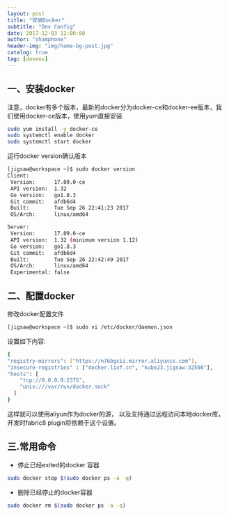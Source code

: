 ```yaml
---
layout: post
title: "安装Docker"
subtitle: "Dev Config"
date: 2017-12-03 12:00:00
author: "shamphone"
header-img: "img/home-bg-post.jpg"
catalog: true
tag: [devenv]
---
```


## 一、安装docker

注意，docker有多个版本，最新的docker分为docker-ce和docker-ee版本，我们使用docker-ce版本，使用yum直接安装

```bash
sudo yum install -y docker-ce 
sudo systemctl enable docker 
sudo systemctl start docker
```
运行docker version确认版本

```bash
[jigsaw@workspace ~]$ sudo docker version
Client:
 Version:      17.09.0-ce
 API version:  1.32
 Go version:   go1.8.3
 Git commit:   afdb6d4
 Built:        Tue Sep 26 22:41:23 2017
 OS/Arch:      linux/amd64

Server:
 Version:      17.09.0-ce
 API version:  1.32 (minimum version 1.12)
 Go version:   go1.8.3
 Git commit:   afdb6d4
 Built:        Tue Sep 26 22:42:49 2017
 OS/Arch:      linux/amd64
 Experimental: false
```

## 二、配置docker

修改docker配置文件
```bash
[jigsaw@workspace ~]$ sudo vi /etc/docker/daemon.json
```
设置如下内容:

```bash
{
"registry-mirrors": ["https://n76bgciz.mirror.aliyuncs.com"],
"insecure-registries" : ["docker.lixf.cn", "kube23.jigsaw:32500"],
"hosts": [
    "tcp://0.0.0.0:2375",
    "unix:///var/run/docker.sock"
  ]
}

```

这样就可以使用aliyun作为docker的源， 以及支持通过远程访问本地docker库，开发时fabric8 plugin将依赖于这个设置。 


## 三.常用命令

- 停止已经exited的docker 容器
```bash
sudo docker stop $(sudo docker ps -a -q)
```

- 删除已经停止的docker容器
```bash
sudo docker rm $(sudo docker ps -a -q)
```